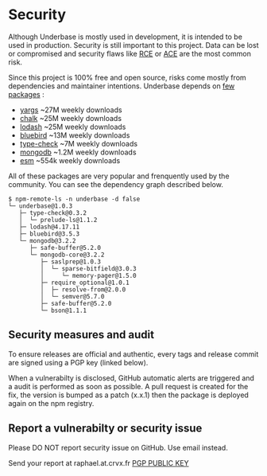 # Security

Although Underbase is mostly used in development, it is intended to be used in production. Security is still important to this project. Data can be lost or compromised and security flaws like [RCE](https://www.quora.com/What-is-a-RCE-Remote-code-execution-attack) or [ACE](https://en.wikipedia.org/wiki/Arbitrary_code_execution) are the most common risk.

Since this project is 100% free and open source, risks come mostly from dependencies and maintainer intentions. Underbase depends on [few packages](https://github.com/sundowndev/underbase/blob/develop/package.json#L79) :

- [yargs](https://www.npmjs.com/package/yargs) ~27M weekly downloads
- [chalk](https://www.npmjs.com/package/chalk) ~25M weekly downloads
- [lodash](https://www.npmjs.com/package/lodash) ~25M weekly downloads
- [bluebird](https://www.npmjs.com/package/bluebird) ~13M weekly downloads
- [type-check](https://www.npmjs.com/package/type-check) ~7M weekly downloads
- [mongodb](https://www.npmjs.com/package/mongodb) ~1.2M weekly downloads
- [esm](https://www.npmjs.com/package/esm) ~554k weekly downloads

All of these packages are very popular and frenquently used by the community. You can see the dependency graph described below.

```
$ npm-remote-ls -n underbase -d false
└─ underbase@1.0.3
   ├─ type-check@0.3.2
   │  └─ prelude-ls@1.1.2
   ├─ lodash@4.17.11
   ├─ bluebird@3.5.3
   └─ mongodb@3.2.2
      ├─ safe-buffer@5.2.0
      └─ mongodb-core@3.2.2
         ├─ saslprep@1.0.3
         │  └─ sparse-bitfield@3.0.3
         │     └─ memory-pager@1.5.0
         ├─ require_optional@1.0.1
         │  ├─ resolve-from@2.0.0
         │  └─ semver@5.7.0
         ├─ safe-buffer@5.2.0
         └─ bson@1.1.1
```

## Security measures and audit

To ensure releases are official and authentic, every tags and release commit are signed using a PGP key (linked below).

When a vulnerabilty is disclosed, GitHub automatic alerts are triggered and a audit is performed as soon as possible. A pull request is created for the fix, the version is bumped as a patch (x.x.1) then the package is deployed again on the npm registry.

## Report a vulnerabilty or security issue

Please DO NOT report security issue on GitHub. Use email instead.

Send your report at raphael.at.crvx.fr [PGP PUBLIC KEY](https://crvx.fr/publickey.asc)
